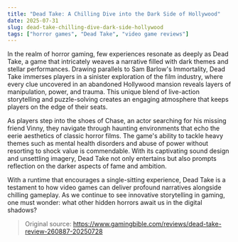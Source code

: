 ```yaml
---
title: "Dead Take: A Chilling Dive into the Dark Side of Hollywood"
date: 2025-07-31
slug: dead-take-chilling-dive-dark-side-hollywood
tags: ["horror games", "Dead Take", "video game reviews"]
---
```


In the realm of horror gaming, few experiences resonate as deeply as Dead Take, a game that intricately weaves a narrative filled with dark themes and stellar performances. Drawing parallels to Sam Barlow's Immortality, Dead Take immerses players in a sinister exploration of the film industry, where every clue uncovered in an abandoned Hollywood mansion reveals layers of manipulation, power, and trauma. This unique blend of live-action storytelling and puzzle-solving creates an engaging atmosphere that keeps players on the edge of their seats.

As players step into the shoes of Chase, an actor searching for his missing friend Vinny, they navigate through haunting environments that echo the eerie aesthetics of classic horror films. The game's ability to tackle heavy themes such as mental health disorders and abuse of power without resorting to shock value is commendable. With its captivating sound design and unsettling imagery, Dead Take not only entertains but also prompts reflection on the darker aspects of fame and ambition.

With a runtime that encourages a single-sitting experience, Dead Take is a testament to how video games can deliver profound narratives alongside chilling gameplay. As we continue to see innovative storytelling in gaming, one must wonder: what other hidden horrors await us in the digital shadows?
> Original source: https://www.gamingbible.com/reviews/dead-take-review-260887-20250728